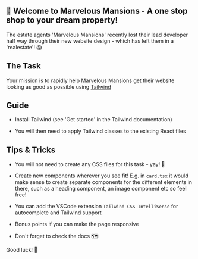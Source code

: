 ## 🏡 Welcome to Marvelous Mansions - A one stop shop to your dream property!

The estate agents 'Marvelous Mansions' recently lost their lead developer half way through their new website design - which has left them in a 'realestate'! 😱

## The Task

Your mission is to rapidly help Marvelous Mansions get their website looking as good as possible using [Tailwind](https://tailwindcss.com/)

## Guide

- Install Tailwind (see 'Get started' in the Tailwind documentation)

- You will then need to apply Tailwind classes to the existing React files

## Tips & Tricks

- You will not need to create any CSS files for this task - yay! 🎉

- Create new components wherever you see fit! E.g. in `card.tsx` it would make sense to create separate components for the different elements in there, such as a heading component, an image component etc so feel free!

- You can add the VSCode extension `Tailwind CSS IntelliSense` for autocomplete and Tailwind support

- Bonus points if you can make the page responsive 

- Don't forget to check the docs 🗺

Good luck! 🙌


